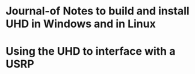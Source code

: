 # Journal-of Notes to build and install UHD in Windows and in Linux
# Using the UHD to interface with a USRP
